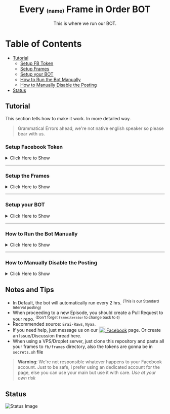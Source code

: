 <h1 align="center">Every <sup><sub><sub>(name)</sub></sub></sup> Frame in Order BOT</h1>
<p align="center">This is where we run our BOT.</p>

# Table of Contents
- [Tutorial](#tutorial)
  - [Setup FB Token](#setup-facebook-token)
  - [Setup Frames](#setup-the-frames)
  - [Setup your BOT](#setup-your-bot)
  - [How to Run the Bot Manually](#how-to-run-the-bot-manually)
  - [How to Manually Disable the Posting](#how-to-manually-disable-the-posting)
- [Status](#status)


## Tutorial
This section tells how to make it work. In more detailed way.

> Grammatical Errors ahead, we're not native english speaker so please bear with us.

### Setup Facebook Token
  <details>
  <summary>Click Here to Show</summary><p>
  
  To set up a Facebook long-lived access token, follow these steps:
   - Click `My Apps`<p>
   ![Screenshot](https://user-images.githubusercontent.com/91414643/221354558-e2f22a89-33d6-4edb-9218-fb96aae7a9af.png)
   - Click `Create App`<p>
   ![Screenshot](https://user-images.githubusercontent.com/91414643/221354832-0649cfaa-2414-4530-ab5c-b0b8b732a9be.png)
   - Click `Business` and `Next`<sup><sub>(Business has more perks, than others so pick it)</sub></sup><p>
   ![image](https://user-images.githubusercontent.com/91414643/221354888-f7abb53d-7c88-4116-b89f-bda5e07e71bd.png)
  - This is very Self Explanatory, I Guess you already know what to do.<p>
  ![Screenshot](https://user-images.githubusercontent.com/91414643/221354981-deb1fb14-1d64-45fa-aa91-e9b2797fe06f.png)
  - Hover through `tools` and Click `Graph Api Explorer`<p>
  ![Screenshot](https://user-images.githubusercontent.com/91414643/221355248-9e7de41c-a9c9-46d6-9b51-b4a084c3bddc.png)
  - Click on `User Token` and choose the page you want.<p>
  ![Screenshot](https://user-images.githubusercontent.com/91414643/221355474-107eaf3b-c9f7-4179-81cf-4cb4b58f396d.png)
  - Theres gonna popup there, just give the App Permissions and Authorize it.
  - Now Click `Generate Access Token` then copy the Short-Lived-Token<p>
  ![Screenshot](https://user-images.githubusercontent.com/91414643/221355673-131f9bed-9828-4750-9366-2958e378bd37.png)
  - Go back to `Dashboard` Again. Then Hover through `tools` and click `Access Token Debugger`<p>
  ![Screenshot](https://user-images.githubusercontent.com/91414643/221399431-f14c716f-c417-4c17-8cca-d6f8244caa19.png)
  - Insert the Token you copied earlier and Click `Extend...`<p>
  ![Screenshot](https://user-images.githubusercontent.com/91414643/221356061-137ea679-5df4-4b89-aa18-0f734438d402.png)
  ![Screenshot](https://user-images.githubusercontent.com/91414643/221356085-523a326a-8c01-4124-9101-408f9bcc2dfa.png)
  - Now Copy it and Save it Somewhere<p>
  ![Screenshot](https://user-images.githubusercontent.com/91414643/221356335-470d5ab6-5d28-44fa-92fc-eb6ccddce722.png)
  
  </details>
  
  ---

  ### Setup the Frames
  <details>
  <summary>Click Here to Show</summary><p>
  
  First, You need the Frames first, you would need a Windows Powershell to use program called `FFMPEG`

  We need to install Scoop First, to install `FFMPEG`<p>
  To open `Windows Powershell`:
  - Click `Windows Button`
  - And Search for `Windows Powershell` then Right-Click and click `Run as Administrator` 
  
  After you open it, Run this command:<p>
  ```
  iwr -useb get.scoop.sh | iex
  ```
  > **Note**: If theres an error occured, just run the command below. <sup>(Disregard the command below if theres no error appeared)</sup>
  > ```
  > Set-ExecutionPolicy RemoteSigned -scope CurrentUser
  > ```

  Now Run this command, to install `FFMPEG`:
  ```
  scoop install ffmpeg git
  ```
  
  After succeeding, Now run these commands:
  ```
  md "$($env:USERPROFILE)\Desktop\frames"
  cd "$($env:USERPROFILE)\Desktop\frames"
  ```
  This folder will appear on your Desktop, And thats where you will replace your video you want to chop
  
  ![image](https://user-images.githubusercontent.com/91414643/221358390-3d1489f8-5514-4499-a4c9-50e57b7ce97d.png)

  Now chop the video by running this command:
  ```
  ffmpeg -i "video.mkv" -r 2 -q:v 3 frame_%00d.jpg
  ```
  - `-i "video.mkv"` input file
  - `-r 2` is the frames chopped per second <sup>(needed in `config.conf`)</sup>
  - `-q:v 3` quality
  - `frame_%00d.jpg` output file
  
  Wait until it finished... Then, we're gonna gather the infos of Video and Make sure to Take note all the infos needed.

  To get the total frames of the video.
  ```
  ffprobe -v error -select_streams v:0 -count_packets -show_entries stream=nb_read_packets -of csv=p=0 video.mkv
  ```
  To get the frame rate of the video  <sup>(If you get fractions "24/1" omit "/1")</sup>
  ```
  ffprobe -v error -select_streams v:0 -show_entries stream=r_frame_rate -of default=noprint_wrappers=1:nokey=1 video.mkv
  ```
  
  Then now we're gonna upload the frames to GitHub.
  Open your `Windows Powershell` and Run the Command below:
  ```
  cd ..
  git clone https://github.com/{your_username_here}/ebtrfio-template
  ```
  > **Note**: Make sure that you already forked or created this repository
  
  Now, Run this command:
  ```
  cd ebtrfio-template
  Copy-Item -Path "$($env:USERPROFILE)\Desktop\frames\frame_*.jpg" -Destination frames -Recurse
  git init
  git add .
  git commit -m "frames, update"
  ```
  Provide your Git Infos, Must be the same as your username and email (it will not display it on public):
  ```
  git config --global user.name "<your-username>"
  git config --global user.email <your-email@gmail.com>
  ```
  
 Now get your GitHub token, refer to [this](https://docs.github.com/en/enterprise-server@3.4/authentication/keeping-your-account-and-data-secure/creating-a-personal-access-token) tutorial...
  
  - And finally, Push the changes to the repository:
  ```
  git remote set-url origin https://{your_username}:{your_token_here}@github.com/{your_username}/ebtrfio-template
  git push origin master
  ```

  </details>
  
  ---
  
  ### Setup your BOT
  
  <details>
  <summary>Click Here to Show</summary><p>
  
  - Add subtitle file <sup>(only supported **\*.ass** subtitle)</sup>
  - Insert all the infos needed in `config.conf` file.
  https://github.com/fearocanity/ebtrfio-template/blob/97359191bdd5665657420b278343c04096afd76e/config.conf#L4-L9
  https://github.com/fearocanity/ebtrfio-template/blob/97359191bdd5665657420b278343c04096afd76e/config.conf#L12
  https://github.com/fearocanity/ebtrfio-template/blob/97359191bdd5665657420b278343c04096afd76e/config.conf#L23
  - And push it to master.
  
  We need to setup our repo secret variables too...
  
  - To setup it, first go to `Settings` on your GitHub Repo.<p>
  ![image](https://user-images.githubusercontent.com/91414643/221394421-9863b584-2a31-4faf-a7c0-a4913d68db52.png)
  - Under the `Secrets and Variables` section, Click `Actions`<p>
  ![Screenshot](https://user-images.githubusercontent.com/91414643/221394588-b88183ce-de54-461e-bc49-031891e5f84c.png)
  - Then click `New Repository Secret`<p>
  ![Screenshot](https://user-images.githubusercontent.com/91414643/221394694-c07449b0-c76e-44e1-94c0-fc3043090640.png)
  
  - The name must be `TOK_FB`, And Paste your Long-Live Facebook you save earlier, Then click `Add Secret`.<p>
  ![Screenshot](https://user-images.githubusercontent.com/91414643/221394973-d17f410b-f12a-47c4-bde2-6cb62f002f15.png)
    - (Optional) You can add the GIF token too by creating again, and it is named `TOK_GIF`<p>
    
  - Then you're good to go for a test now.
  </details>
  
  ---
  
  ### How to Run the Bot Manually
  <details>
  <summary>Click Here to Show</summary><p>
  
  - Click on `Actions`<p>
  ![image](https://user-images.githubusercontent.com/91414643/221397334-bc392a43-4957-48d7-b001-abb1f9e0ba36.png)
  - Click on `init banner`, And click `Run Workflow`<p>
  ![Screenshot](https://user-images.githubusercontent.com/91414643/221397447-13ec2f97-6830-4600-87a1-390f7f473d5b.png)
  
   > **Warning**: We prefer not doing this <sup>(The BOT is already running)</sup>, because it will cause to run the workflow twice when the automatic run was executed. it'll cause duplication. Instead do [Manually Disable Workflow](#how-to-manually-disable-the-posting)

  </details>
  
  ---
  
  ### How to Manually Disable the Posting
  <details>
  <summary>Click Here to Show</summary><p>
  
  - Click on `Actions`<p>
  ![image](https://user-images.githubusercontent.com/91414643/221397334-bc392a43-4957-48d7-b001-abb1f9e0ba36.png)
  - Click on `init banner`, and click the three dots `···`. Then finally, click on `Disable Workflow`<p>
  ![Screenshot](https://user-images.githubusercontent.com/91414643/221398101-a13b6416-dbb9-4cfa-bb34-3a95b330f210.png)
    
  > **Note**: Enabling it pretty much the same procedure, It will appear the enable button at the top.
  </details>

  ## Notes and Tips
  - In Default, the bot will automatically run every 2 hrs. <sup>(This is our Standard Interval posting)</sup>
  - When proceeding to a new Episode, you should create a Pull Request to your repo. <sup>(Don't forget `frameiterator` to change back to `0`)</sup>
  - Recommended source: `Erai-Raws`, `Nyaa`.
  - If you need help, just message us on our [<sub><img src="https://camo.githubusercontent.com/8f245234577766478eaf3ee72b0615e99bb9ef3eaa56e1c37f75692811181d5c/68747470733a2f2f6564656e742e6769746875622e696f2f537570657254696e7949636f6e732f696d616765732f7376672f66616365626f6f6b2e737667" height="20"></sub> Facebook](https://facebook.com/btrframes) page. Or create an Issue/Discussion thread here.
  - When using a VPS/Droplet server, just clone this repository and paste all your frames to `fb/frames` directory, also the tokens are gonna be in `secrets.sh` file
  > **Warning**: We're not responsible whatever happens to your Facebook account. Just to be safe, i prefer using an dedicated account for the page, else you can use your main but use it with care. *Use at your own risk*
## Status
![Status Image](status/status.jpg)
